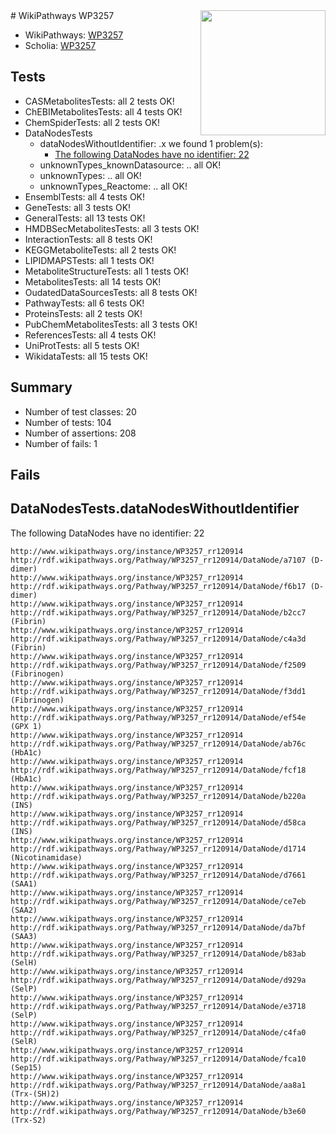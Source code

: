 <img style="float: right; width: 200px" src="https://upload.wikimedia.org/wikipedia/commons/thumb/8/83/Wplogo_with_text_500.png/640px-Wplogo_with_text_500.png" />
# WikiPathways WP3257

* WikiPathways: [WP3257](https://wikipathways.org/pathways/WP3257)
* Scholia: [WP3257](https://scholia.toolforge.org/wikipathways/WP3257)
## Tests
* CASMetabolitesTests: all 2 tests OK!
* ChEBIMetabolitesTests: all 4 tests OK!
* ChemSpiderTests: all 2 tests OK!
* DataNodesTests
    * dataNodesWithoutIdentifier: .x we found 1 problem(s):
        * [The following DataNodes have no identifier: 22](#8792c4b1)
    * unknownTypes_knownDatasource: .. all OK!
    * unknownTypes: .. all OK!
    * unknownTypes_Reactome: .. all OK!
* EnsemblTests: all 4 tests OK!
* GeneTests: all 3 tests OK!
* GeneralTests: all 13 tests OK!
* HMDBSecMetabolitesTests: all 3 tests OK!
* InteractionTests: all 8 tests OK!
* KEGGMetaboliteTests: all 2 tests OK!
* LIPIDMAPSTests: all 1 tests OK!
* MetaboliteStructureTests: all 1 tests OK!
* MetabolitesTests: all 14 tests OK!
* OudatedDataSourcesTests: all 8 tests OK!
* PathwayTests: all 6 tests OK!
* ProteinsTests: all 2 tests OK!
* PubChemMetabolitesTests: all 3 tests OK!
* ReferencesTests: all 4 tests OK!
* UniProtTests: all 5 tests OK!
* WikidataTests: all 15 tests OK!


## Summary

* Number of test classes: 20
* Number of tests: 104
* Number of assertions: 208
* Number of fails: 1

## Fails

<a name="8792c4b1" />

## DataNodesTests.dataNodesWithoutIdentifier

The following DataNodes have no identifier: 22
```
http://www.wikipathways.org/instance/WP3257_rr120914 http://rdf.wikipathways.org/Pathway/WP3257_rr120914/DataNode/a7107 (D-dimer)
http://www.wikipathways.org/instance/WP3257_rr120914 http://rdf.wikipathways.org/Pathway/WP3257_rr120914/DataNode/f6b17 (D-dimer)
http://www.wikipathways.org/instance/WP3257_rr120914 http://rdf.wikipathways.org/Pathway/WP3257_rr120914/DataNode/b2cc7 (Fibrin)
http://www.wikipathways.org/instance/WP3257_rr120914 http://rdf.wikipathways.org/Pathway/WP3257_rr120914/DataNode/c4a3d (Fibrin)
http://www.wikipathways.org/instance/WP3257_rr120914 http://rdf.wikipathways.org/Pathway/WP3257_rr120914/DataNode/f2509 (Fibrinogen)
http://www.wikipathways.org/instance/WP3257_rr120914 http://rdf.wikipathways.org/Pathway/WP3257_rr120914/DataNode/f3dd1 (Fibrinogen)
http://www.wikipathways.org/instance/WP3257_rr120914 http://rdf.wikipathways.org/Pathway/WP3257_rr120914/DataNode/ef54e (GPX 1)
http://www.wikipathways.org/instance/WP3257_rr120914 http://rdf.wikipathways.org/Pathway/WP3257_rr120914/DataNode/ab76c (HbA1c)
http://www.wikipathways.org/instance/WP3257_rr120914 http://rdf.wikipathways.org/Pathway/WP3257_rr120914/DataNode/fcf18 (HbA1c)
http://www.wikipathways.org/instance/WP3257_rr120914 http://rdf.wikipathways.org/Pathway/WP3257_rr120914/DataNode/b220a (INS)
http://www.wikipathways.org/instance/WP3257_rr120914 http://rdf.wikipathways.org/Pathway/WP3257_rr120914/DataNode/d58ca (INS)
http://www.wikipathways.org/instance/WP3257_rr120914 http://rdf.wikipathways.org/Pathway/WP3257_rr120914/DataNode/d1714 (Nicotinamidase)
http://www.wikipathways.org/instance/WP3257_rr120914 http://rdf.wikipathways.org/Pathway/WP3257_rr120914/DataNode/d7661 (SAA1)
http://www.wikipathways.org/instance/WP3257_rr120914 http://rdf.wikipathways.org/Pathway/WP3257_rr120914/DataNode/ce7eb (SAA2)
http://www.wikipathways.org/instance/WP3257_rr120914 http://rdf.wikipathways.org/Pathway/WP3257_rr120914/DataNode/da7bf (SAA3)
http://www.wikipathways.org/instance/WP3257_rr120914 http://rdf.wikipathways.org/Pathway/WP3257_rr120914/DataNode/b83ab (SelH)
http://www.wikipathways.org/instance/WP3257_rr120914 http://rdf.wikipathways.org/Pathway/WP3257_rr120914/DataNode/d929a (SelP)
http://www.wikipathways.org/instance/WP3257_rr120914 http://rdf.wikipathways.org/Pathway/WP3257_rr120914/DataNode/e3718 (SelP)
http://www.wikipathways.org/instance/WP3257_rr120914 http://rdf.wikipathways.org/Pathway/WP3257_rr120914/DataNode/c4fa0 (SelR)
http://www.wikipathways.org/instance/WP3257_rr120914 http://rdf.wikipathways.org/Pathway/WP3257_rr120914/DataNode/fca10 (Sep15)
http://www.wikipathways.org/instance/WP3257_rr120914 http://rdf.wikipathways.org/Pathway/WP3257_rr120914/DataNode/aa8a1 (Trx-(SH)2)
http://www.wikipathways.org/instance/WP3257_rr120914 http://rdf.wikipathways.org/Pathway/WP3257_rr120914/DataNode/b3e60 (Trx-S2)
```


